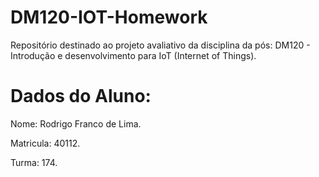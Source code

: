 # DM120-IOT-Homework
Repositório destinado ao projeto avaliativo da disciplina da pós: DM120 - Introdução e desenvolvimento para IoT (Internet of Things). 

# Dados do Aluno: 

Nome: Rodrigo Franco de Lima.

Matricula: 40112.

Turma: 174.
